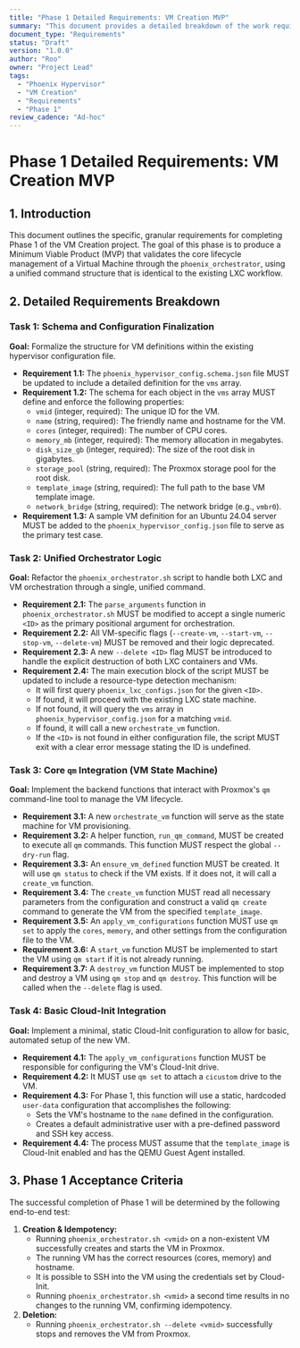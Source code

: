 ```yaml
---
title: "Phase 1 Detailed Requirements: VM Creation MVP"
summary: "This document provides a detailed breakdown of the work required to complete Phase 1 of the VM creation initiative, focusing on the Minimum Viable Product (MVP)."
document_type: "Requirements"
status: "Draft"
version: "1.0.0"
author: "Roo"
owner: "Project Lead"
tags:
  - "Phoenix Hypervisor"
  - "VM Creation"
  - "Requirements"
  - "Phase 1"
review_cadence: "Ad-hoc"
---
```


# Phase 1 Detailed Requirements: VM Creation MVP

## 1. Introduction

This document outlines the specific, granular requirements for completing Phase 1 of the VM Creation project. The goal of this phase is to produce a Minimum Viable Product (MVP) that validates the core lifecycle management of a Virtual Machine through the `phoenix_orchestrator`, using a unified command structure that is identical to the existing LXC workflow.

## 2. Detailed Requirements Breakdown

### Task 1: Schema and Configuration Finalization

**Goal:** Formalize the structure for VM definitions within the existing hypervisor configuration file.

-   **Requirement 1.1:** The `phoenix_hypervisor_config.schema.json` file MUST be updated to include a detailed definition for the `vms` array.
-   **Requirement 1.2:** The schema for each object in the `vms` array MUST define and enforce the following properties:
    -   `vmid` (integer, required): The unique ID for the VM.
    -   `name` (string, required): The friendly name and hostname for the VM.
    -   `cores` (integer, required): The number of CPU cores.
    -   `memory_mb` (integer, required): The memory allocation in megabytes.
    -   `disk_size_gb` (integer, required): The size of the root disk in gigabytes.
    -   `storage_pool` (string, required): The Proxmox storage pool for the root disk.
    -   `template_image` (string, required): The full path to the base VM template image.
    -   `network_bridge` (string, required): The network bridge (e.g., `vmbr0`).
-   **Requirement 1.3:** A sample VM definition for an Ubuntu 24.04 server MUST be added to the `phoenix_hypervisor_config.json` file to serve as the primary test case.

### Task 2: Unified Orchestrator Logic

**Goal:** Refactor the `phoenix_orchestrator.sh` script to handle both LXC and VM orchestration through a single, unified command.

-   **Requirement 2.1:** The `parse_arguments` function in `phoenix_orchestrator.sh` MUST be modified to accept a single numeric `<ID>` as the primary positional argument for orchestration.
-   **Requirement 2.2:** All VM-specific flags (`--create-vm`, `--start-vm`, `--stop-vm`, `--delete-vm`) MUST be removed and their logic deprecated.
-   **Requirement 2.3:** A new `--delete <ID>` flag MUST be introduced to handle the explicit destruction of both LXC containers and VMs.
-   **Requirement 2.4:** The main execution block of the script MUST be updated to include a resource-type detection mechanism:
    -   It will first query `phoenix_lxc_configs.json` for the given `<ID>`.
    -   If found, it will proceed with the existing LXC state machine.
    -   If not found, it will query the `vms` array in `phoenix_hypervisor_config.json` for a matching `vmid`.
    -   If found, it will call a new `orchestrate_vm` function.
    -   If the `<ID>` is not found in either configuration file, the script MUST exit with a clear error message stating the ID is undefined.

### Task 3: Core `qm` Integration (VM State Machine)

**Goal:** Implement the backend functions that interact with Proxmox's `qm` command-line tool to manage the VM lifecycle.

-   **Requirement 3.1:** A new `orchestrate_vm` function will serve as the state machine for VM provisioning.
-   **Requirement 3.2:** A helper function, `run_qm_command`, MUST be created to execute all `qm` commands. This function MUST respect the global `--dry-run` flag.
-   **Requirement 3.3:** An `ensure_vm_defined` function MUST be created. It will use `qm status` to check if the VM exists. If it does not, it will call a `create_vm` function.
-   **Requirement 3.4:** The `create_vm` function MUST read all necessary parameters from the configuration and construct a valid `qm create` command to generate the VM from the specified `template_image`.
-   **Requirement 3.5:** An `apply_vm_configurations` function MUST use `qm set` to apply the `cores`, `memory`, and other settings from the configuration file to the VM.
-   **Requirement 3.6:** A `start_vm` function MUST be implemented to start the VM using `qm start` if it is not already running.
-   **Requirement 3.7:** A `destroy_vm` function MUST be implemented to stop and destroy a VM using `qm stop` and `qm destroy`. This function will be called when the `--delete` flag is used.

### Task 4: Basic Cloud-Init Integration

**Goal:** Implement a minimal, static Cloud-Init configuration to allow for basic, automated setup of the new VM.

-   **Requirement 4.1:** The `apply_vm_configurations` function MUST be responsible for configuring the VM's Cloud-Init drive.
-   **Requirement 4.2:** It MUST use `qm set` to attach a `cicustom` drive to the VM.
-   **Requirement 4.3:** For Phase 1, this function will use a static, hardcoded `user-data` configuration that accomplishes the following:
    -   Sets the VM's hostname to the `name` defined in the configuration.
    -   Creates a default administrative user with a pre-defined password and SSH key access.
-   **Requirement 4.4:** The process MUST assume that the `template_image` is Cloud-Init enabled and has the QEMU Guest Agent installed.

## 3. Phase 1 Acceptance Criteria

The successful completion of Phase 1 will be determined by the following end-to-end test:

1.  **Creation & Idempotency:**
    -   Running `phoenix_orchestrator.sh <vmid>` on a non-existent VM successfully creates and starts the VM in Proxmox.
    -   The running VM has the correct resources (cores, memory) and hostname.
    -   It is possible to SSH into the VM using the credentials set by Cloud-Init.
    -   Running `phoenix_orchestrator.sh <vmid>` a second time results in no changes to the running VM, confirming idempotency.
2.  **Deletion:**
    -   Running `phoenix_orchestrator.sh --delete <vmid>` successfully stops and removes the VM from Proxmox.
